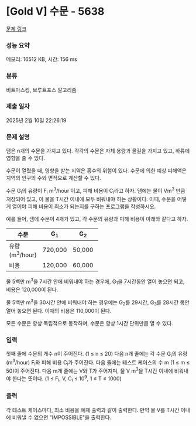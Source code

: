 # [Gold V] 수문 - 5638 

[문제 링크](https://www.acmicpc.net/problem/5638) 

### 성능 요약

메모리: 16512 KB, 시간: 156 ms

### 분류

비트마스킹, 브루트포스 알고리즘

### 제출 일자

2025년 2월 10일 22:26:19

### 문제 설명

<p>댐은 n개의 수문을 가지고 있다. 각각의 수문은 자체 용량과 물길을 가지고 있고, 하류에 영향을 줄 수 있다. </p>

<p>수문이 열렸을 때, 영향을 받는 지역은 홍수의 위험이 있다. 수문에 의한 예상 피해액은 지역의 인구의 수와 면적으로 계산할 수 있다.</p>

<p>수문 G<sub>i</sub>의 유량이 F<sub>i</sub> m<sup>3</sup>/hour 이고, 피해 비용이 C<sub>i</sub>라고 하자. 댐에는 물이 Vm<sup>3</sup> 만큼 저장되어 있고, 이 물을 T시간 이내에 모두 비워내야 하는 상황이다. 이때, 수문을 어떻게 열어야 피해 비용이 최소가 되는지를 구하는 프로그램을 작성하시오.</p>

<p>예를 들어, 댐에 수문이 4개가 있고, 각 수문의 유량과 피해 비용이 아래와 같다고 하자.</p>

<table class="table table-bordered" style="width:50%">
	<thead>
		<tr>
			<th style="width:10%">수문</th>
			<th style="width:10%">G<sub>1</sub></th>
			<th style="width:10%">G<sub>2</sub></th>
			<th style="width:10%">G<sub>3</sub></th>
			<th style="width:10%">G<sub>4</sub></th>
		</tr>
	</thead>
	<tbody>
		<tr>
			<td>유량 (m<sup>3</sup>/hour)</td>
			<td>720,000</td>
			<td>50,000</td>
			<td>130,000</td>
			<td>1,200,000</td>
		</tr>
		<tr>
			<td>비용</td>
			<td>120,000</td>
			<td>60,000</td>
			<td>50,000</td>
			<td>150,000</td>
		</tr>
	</tbody>
</table>

<p>물 5백만 m<sup>3</sup>을 7시간 안에 비워내야 하는 경우에, G<sub>1</sub>을 7시간동안 열어 놓으면 되고, 비용은 120,000이 된다. </p>

<p>물 5백만 m<sup>3</sup>을 30시간 안에 비워내야 하는 경우에는 G<sub>2</sub>를 29시간, G<sub>3</sub>를 28시간 동안 열어 놓으면 된다. 이때의 비용은 110,000이 된다.</p>

<p>모든 수문은 항상 독립적으로 동작하며, 수문은 항상 1시간 단위만큼 열 수 있다.</p>

### 입력 

 <p>첫째 줄에 수문의 개수 n이 주어진다. (1 ≤ n ≤ 20) 다음 n개 줄에는 각 수문 G<sub>i</sub>의 유량 (m<sup>3</sup>/hour) F<sub>i</sub>와 피해 비용 C<sub>i</sub>가 주어진다. 다음 줄에는 테스트 케이스의 수 m (1 ≤ m ≤ 50)이 주어진다. 다음 m개 줄에는 V와 T가 주어지며, 물 V m<sup>3</sup>을 T시간 이내에 비워내야 한다는 뜻이다. (1 ≤ F<sub>i</sub>, V, C<sub>i</sub> ≤ 10<sup>9</sup>, 1 ≤ T ≤ 1000)</p>

### 출력 

 <p>각 테스트 케이스마다, 최소 비용을 예제 출력과 같이 출력한다. 만약 물 V를 T시간 이내에 비워낼 수 없으면 "IMPOSSIBLE"을 출력한다.</p>

